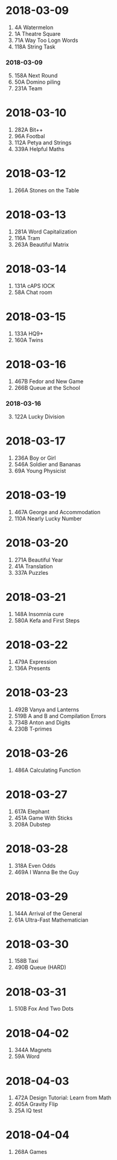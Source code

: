 # 2018-03-09

1. 4A Watermelon
2. 1A Theatre Square
3. 71A Way Too Logn Words
4. 118A String Task

### 2018-03-09

5. 158A Next Round
6. 50A Domino piling
7. 231A Team


# 2018-03-10

1. 282A Bit++
2. 96A Footbal
3. 112A Petya and Strings
4. 339A Helpful Maths


# 2018-03-12

1. 266A Stones on the Table


# 2018-03-13

1. 281A Word Capitalization
2. 116A Tram
3. 263A Beautiful Matrix


# 2018-03-14

1. 131A cAPS lOCK
2. 58A Chat room


# 2018-03-15

1. 133A HQ9+
2. 160A Twins


# 2018-03-16

1. 467B Fedor and New Game
2. 266B Queue at the School

### 2018-03-16

3. 122A Lucky Division


# 2018-03-17

1. 236A Boy or Girl
2. 546A Soldier and Bananas
3. 69A Young Physicist


# 2018-03-19

1. 467A George and Accommodation
2. 110A Nearly Lucky Number


# 2018-03-20

1. 271A Beautiful Year
2. 41A Translation
3. 337A Puzzles


# 2018-03-21

1. 148A Insomnia cure
2. 580A Kefa and First Steps


# 2018-03-22

1. 479A Expression
2. 136A Presents


# 2018-03-23

1. 492B Vanya and Lanterns
2. 519B A and B and Compilation Errors
3. 734B Anton and Digits
4. 230B T-primes


# 2018-03-26 

1. 486A Calculating Function


# 2018-03-27

1. 617A Elephant
2. 451A Game With Sticks
3. 208A Dubstep


# 2018-03-28

1. 318A Even Odds
2. 469A I Wanna Be the Guy


# 2018-03-29

1. 144A Arrival of the General
2. 61A Ultra-Fast Mathematician


# 2018-03-30

1. 158B Taxi
2. 490B Queue (HARD)


# 2018-03-31

1. 510B Fox And Two Dots


# 2018-04-02

1. 344A Magnets
2. 59A Word


# 2018-04-03

1. 472A Design Tutorial: Learn from Math
2. 405A Gravity Flip
3. 25A IQ test


# 2018-04-04

1. 268A Games